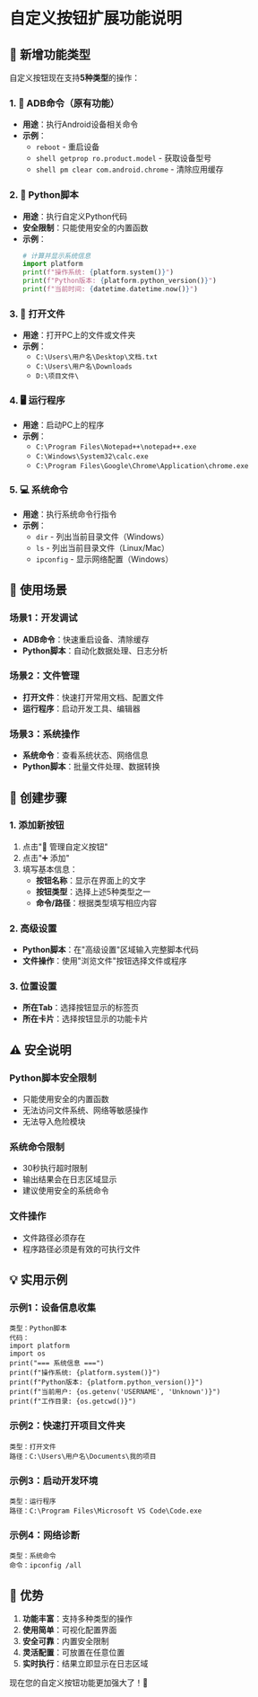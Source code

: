 # 自定义按钮扩展功能说明

## 🚀 新增功能类型

自定义按钮现在支持**5种类型**的操作：

### 1. 📱 **ADB命令**（原有功能）
- **用途**：执行Android设备相关命令
- **示例**：
  - `reboot` - 重启设备
  - `shell getprop ro.product.model` - 获取设备型号
  - `shell pm clear com.android.chrome` - 清除应用缓存

### 2. 🐍 **Python脚本**
- **用途**：执行自定义Python代码
- **安全限制**：只能使用安全的内置函数
- **示例**：
  ```python
  # 计算并显示系统信息
  import platform
  print(f"操作系统: {platform.system()}")
  print(f"Python版本: {platform.python_version()}")
  print(f"当前时间: {datetime.datetime.now()}")
  ```

### 3. 📁 **打开文件**
- **用途**：打开PC上的文件或文件夹
- **示例**：
  - `C:\Users\用户名\Desktop\文档.txt`
  - `C:\Users\用户名\Downloads`
  - `D:\项目文件\`

### 4. 🖥️ **运行程序**
- **用途**：启动PC上的程序
- **示例**：
  - `C:\Program Files\Notepad++\notepad++.exe`
  - `C:\Windows\System32\calc.exe`
  - `C:\Program Files\Google\Chrome\Application\chrome.exe`

### 5. 💻 **系统命令**
- **用途**：执行系统命令行指令
- **示例**：
  - `dir` - 列出当前目录文件（Windows）
  - `ls` - 列出当前目录文件（Linux/Mac）
  - `ipconfig` - 显示网络配置（Windows）

## 🎯 使用场景

### **场景1：开发调试**
- **ADB命令**：快速重启设备、清除缓存
- **Python脚本**：自动化数据处理、日志分析

### **场景2：文件管理**
- **打开文件**：快速打开常用文档、配置文件
- **运行程序**：启动开发工具、编辑器

### **场景3：系统操作**
- **系统命令**：查看系统状态、网络信息
- **Python脚本**：批量文件处理、数据转换

## 🔧 创建步骤

### **1. 添加新按钮**
1. 点击"🔧 管理自定义按钮"
2. 点击"➕ 添加"
3. 填写基本信息：
   - **按钮名称**：显示在界面上的文字
   - **按钮类型**：选择上述5种类型之一
   - **命令/路径**：根据类型填写相应内容

### **2. 高级设置**
- **Python脚本**：在"高级设置"区域输入完整脚本代码
- **文件操作**：使用"浏览文件"按钮选择文件或程序

### **3. 位置设置**
- **所在Tab**：选择按钮显示的标签页
- **所在卡片**：选择按钮显示的功能卡片

## ⚠️ 安全说明

### **Python脚本安全限制**
- 只能使用安全的内置函数
- 无法访问文件系统、网络等敏感操作
- 无法导入危险模块

### **系统命令限制**
- 30秒执行超时限制
- 输出结果会在日志区域显示
- 建议使用安全的系统命令

### **文件操作**
- 文件路径必须存在
- 程序路径必须是有效的可执行文件

## 💡 实用示例

### **示例1：设备信息收集**
```
类型：Python脚本
代码：
import platform
import os
print("=== 系统信息 ===")
print(f"操作系统: {platform.system()}")
print(f"Python版本: {platform.python_version()}")
print(f"当前用户: {os.getenv('USERNAME', 'Unknown')}")
print(f"工作目录: {os.getcwd()}")
```

### **示例2：快速打开项目文件夹**
```
类型：打开文件
路径：C:\Users\用户名\Documents\我的项目
```

### **示例3：启动开发环境**
```
类型：运行程序
路径：C:\Program Files\Microsoft VS Code\Code.exe
```

### **示例4：网络诊断**
```
类型：系统命令
命令：ipconfig /all
```

## 🎉 优势

1. **功能丰富**：支持多种类型的操作
2. **使用简单**：可视化配置界面
3. **安全可靠**：内置安全限制
4. **灵活配置**：可放置在任意位置
5. **实时执行**：结果立即显示在日志区域

现在您的自定义按钮功能更加强大了！🚀
